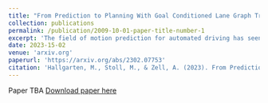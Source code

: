 ```yaml
---
title: "From Prediction to Planning With Goal Conditioned Lane Graph Traversals"
collection: publications
permalink: /publication/2009-10-01-paper-title-number-1
excerpt: 'The field of motion prediction for automated driving has seen tremendous progress recently, bearing ever-more mighty neural network architectures. Leveraging these powerful models bears great potential for the closely related planning task. In this letter we propose a novel goal-conditioning method and show its potential to transform a state-of-the-art prediction model into a goal-directed planner. Our key insight is that conditioning prediction on a navigation goal at the behaviour level outperforms other widely adopted methods, with the additional benefit of increased model interpretability. We train our model on a large open-source dataset and show promising performance in a comprehensive benchmark.'
date: 2023-15-02
venue: 'arxiv.org'
paperurl: 'https://arxiv.org/abs/2302.07753'
citation: 'Hallgarten, M., Stoll, M., & Zell, A. (2023). From Prediction to Planning With Goal Conditioned Lane Graph Traversals. arXiv preprint arXiv:2302.07753.'
---
```

Paper TBA
[Download paper here](#paper)